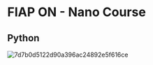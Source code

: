 # FIAP ON - Nano Course
## Python

![7d7b0d5122d90a396ac24892e5f616ce](https://github.com/user-attachments/assets/9f57bd5e-89d3-4fb4-8fe8-e96c18c28164)
